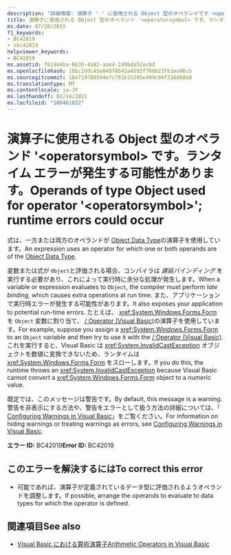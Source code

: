 ```yaml
---
description: "詳細情報: 演算子 ' ' に使用される Object 型のオペランドです <operatorsymbol> 。ランタイムエラーが発生する可能性があります。"
title: 演算子に使用される Object 型のオペランド '<operatorsymbol> です。ランタイム エラーが発生する可能性があります。
ms.date: 07/20/2015
f1_keywords:
- BC42019
- vbc42019
helpviewer_keywords:
- BC42019
ms.assetid: f61944ba-863b-4a82-aae4-249bda52ec8d
ms.openlocfilehash: 18bc2ddc45e840f8b43a4595f708b23fb1ea96cb
ms.sourcegitcommit: 10e719780594efc781b15295e499c66f316068b8
ms.translationtype: MT
ms.contentlocale: ja-JP
ms.lasthandoff: 02/14/2021
ms.locfileid: "100461022"
---
```

# <a name="operands-of-type-object-used-for-operator-operatorsymbol-runtime-errors-could-occur"></a><span data-ttu-id="77bae-103">演算子に使用される Object 型のオペランド '\<operatorsymbol> です。ランタイム エラーが発生する可能性があります。</span><span class="sxs-lookup"><span data-stu-id="77bae-103">Operands of type Object used for operator '\<operatorsymbol>'; runtime errors could occur</span></span>

<span data-ttu-id="77bae-104">式は、一方または両方のオペランドが [Object Data Type](../language-reference/data-types/object-data-type.md)の演算子を使用しています。</span><span class="sxs-lookup"><span data-stu-id="77bae-104">An expression uses an operator for which one or both operands are of the [Object Data Type](../language-reference/data-types/object-data-type.md).</span></span>  
  
 <span data-ttu-id="77bae-105">変数または式が `Object`と評価される場合、コンパイラは *遅延バインディング* を実行する必要があり、これによって実行時に余分な処理が発生します。</span><span class="sxs-lookup"><span data-stu-id="77bae-105">When a variable or expression evaluates to `Object`, the compiler must perform *late binding*, which causes extra operations at run time.</span></span> <span data-ttu-id="77bae-106">また、アプリケーションで実行時エラーが発生する可能性があります。</span><span class="sxs-lookup"><span data-stu-id="77bae-106">It also exposes your application to potential run-time errors.</span></span> <span data-ttu-id="77bae-107">たとえば、 <xref:System.Windows.Forms.Form> を `Object` 変数に割り当て、 [/ Operator (Visual Basic)](../language-reference/operators/floating-point-division-operator.md)の演算子を使用しています。</span><span class="sxs-lookup"><span data-stu-id="77bae-107">For example, suppose you assign a <xref:System.Windows.Forms.Form> to an `Object` variable and then try to use it with the [/ Operator (Visual Basic)](../language-reference/operators/floating-point-division-operator.md).</span></span> <span data-ttu-id="77bae-108">これを実行すると、Visual Basic は <xref:System.InvalidCastException> オブジェクトを数値に変換できないため、ランタイムは <xref:System.Windows.Forms.Form> をスローします。</span><span class="sxs-lookup"><span data-stu-id="77bae-108">If you do this, the runtime throws an <xref:System.InvalidCastException> because Visual Basic cannot convert a <xref:System.Windows.Forms.Form> object to a numeric value.</span></span>  
  
 <span data-ttu-id="77bae-109">既定では、このメッセージは警告です。</span><span class="sxs-lookup"><span data-stu-id="77bae-109">By default, this message is a warning.</span></span> <span data-ttu-id="77bae-110">警告を非表示にする方法や、警告をエラーとして扱う方法の詳細については、「 [Configuring Warnings in Visual Basic](/visualstudio/ide/configuring-warnings-in-visual-basic)」をご覧ください。</span><span class="sxs-lookup"><span data-stu-id="77bae-110">For information on hiding warnings or treating warnings as errors, see [Configuring Warnings in Visual Basic](/visualstudio/ide/configuring-warnings-in-visual-basic).</span></span>  
  
 <span data-ttu-id="77bae-111">**エラー ID:** BC42019</span><span class="sxs-lookup"><span data-stu-id="77bae-111">**Error ID:** BC42019</span></span>  
  
## <a name="to-correct-this-error"></a><span data-ttu-id="77bae-112">このエラーを解決するには</span><span class="sxs-lookup"><span data-stu-id="77bae-112">To correct this error</span></span>  
  
- <span data-ttu-id="77bae-113">可能であれば、演算子が定義されているデータ型に評価されるようオペランドを調整します。</span><span class="sxs-lookup"><span data-stu-id="77bae-113">If possible, arrange the operands to evaluate to data types for which the operator is defined.</span></span>  
  
## <a name="see-also"></a><span data-ttu-id="77bae-114">関連項目</span><span class="sxs-lookup"><span data-stu-id="77bae-114">See also</span></span>

- [<span data-ttu-id="77bae-115">Visual Basic における算術演算子</span><span class="sxs-lookup"><span data-stu-id="77bae-115">Arithmetic Operators in Visual Basic</span></span>](../programming-guide/language-features/operators-and-expressions/arithmetic-operators.md)
